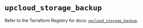 # `upcloud_storage_backup`

Refer to the Terraform Registry for docs: [`upcloud_storage_backup`](https://registry.terraform.io/providers/upcloudltd/upcloud/5.29.0/docs/resources/storage_backup).
